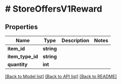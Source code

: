 # # StoreOffersV1Reward

## Properties

Name | Type | Description | Notes
------------ | ------------- | ------------- | -------------
**item_id** | **string** |  |
**item_type_id** | **string** |  |
**quantity** | **int** |  |

[[Back to Model list]](../../README.md#models) [[Back to API list]](../../README.md#endpoints) [[Back to README]](../../README.md)
